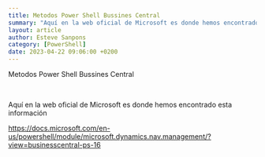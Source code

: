 ```yaml
---
title: Metodos Power Shell Bussines Central
summary: "Aquí en la web oficial de Microsoft es donde hemos encontrado esta información"
layout: article
author: Esteve Sanpons
category: [PowerShell]
date: 2023-04-22 09:06:00 +0200
---
```


Metodos Power Shell Bussines Central

<br>

Aquí en la web oficial de Microsoft es donde hemos encontrado esta información

https://docs.microsoft.com/en-us/powershell/module/microsoft.dynamics.nav.management/?view=businesscentral-ps-16
